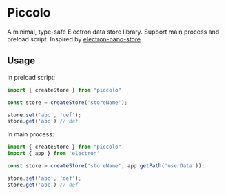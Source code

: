 # Piccolo

A minimal, type-safe Electron data store library. Support main process and preload script. Inspired by [electron-nano-store](https://github.com/cawa-93/electron-nano-store)

## Usage

In preload script:

```js
import { createStore } from "piccolo"

const store = createStore('storeName');

store.set('abc', 'def');
store.get('abc') // def
```

In main process:

```js
import { createStore } from "piccolo"
import { app } from 'electron'

const store = createStore('storeName', app.getPath('userData'));

store.set('abc', 'def');
store.get('abc') // def
```
